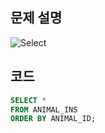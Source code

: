 ## 문제 설명
![Select](https://user-images.githubusercontent.com/90914001/168430085-184d7328-9e90-4f34-a9bd-1ae1b35eacd7.PNG)

## 코드
```sql
SELECT *
FROM ANIMAL_INS
ORDER BY ANIMAL_ID;
